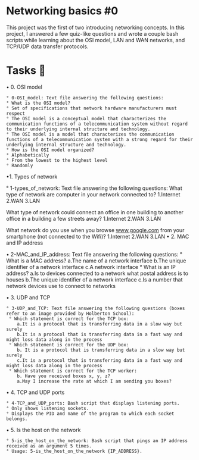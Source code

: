 # Networking basics #0

This project was the first of two introducing networking concepts. In this project, I answered a few quiz-like questions and wrote a couple bash scripts while learning about the OSI model, LAN and WAN networks, and TCP/UDP data transfer protocols.

# Tasks 📃

• 0. OSI model

    ° 0-OSI_model: Text file answering the following questions:
    ° What is the OSI model?
    ° Set of specifications that network hardware manufacturers must respect
    ° The OSI model is a conceptual model that characterizes the communication functions of a telecommunication system without regard to their underlying internal structure and technology.
    ° The OSI model is a model that characterizes the communication functions of a telecommunication system with a strong regard for their underlying internal structure and technology.
    ° How is the OSI model organized?
    ° Alphabetically
    ° From the lowest to the highest level
    ° Randomly

•1. Types of network

° 1-types_of_network: Text file answering the following questions:
What type of network are computer in your network connected to?
    1.Internet
    2.WAN
    3.LAN

What type of network could connect an office in one building to another office in a building a few streets away?
    1.Internet
    2.WAN
    3.LAN

What network do you use when you browse www.google.com from your smartphone (not connected to the Wifi)?
    1.Internet
    2.WAN
    3.LAN
• 2. MAC and IP address

• 2-MAC_and_IP_address: Text file answering the following questions:
    ° What is a MAC address?
        a.The name of a network interface
        b.The unique identifier of a network interface
        c.A network interface
    ° What is an IP address?
        a.Is to devices connected to a network what postal address is to houses
        b.The unique identifier of a network interface
        c.Is a number that network devices use to connect to networks

• 3. UDP and TCP

    ° 3-UDP_and_TCP: Text file answering the following questions (boxes refer to an image provided by Holberton School):
     ° Which statement is correct for the TCP box:
        a.It is a protocol that is transferring data in a slow way but surely
        b.It is a protocol that is transferring data in a fast way and might loss data along in the process
     ° Which statement is correct for the UDP box:
        b. It is a protocol that is transferring data in a slow way but surely
        c.It is a protocol that is transferring data in a fast way and might loss data along in the process
     ° Which statement is correct for the TCP worker:
        b. Have you received boxes x, y, z?
        a.May I increase the rate at which I am sending you boxes?

• 4. TCP and UDP ports

    ° 4-TCP_and_UDP_ports: Bash script that displays listening ports.
    ° Only shows listening sockets.
    ° Displays the PID and name of the program to which each socket belongs.

• 5. Is the host on the network

    ° 5-is_the_host_on_the_network: Bash script that pings an IP address received as an argument 5 times.
    ° Usage: 5-is_the_host_on_the_network {IP_ADDRESS}.
